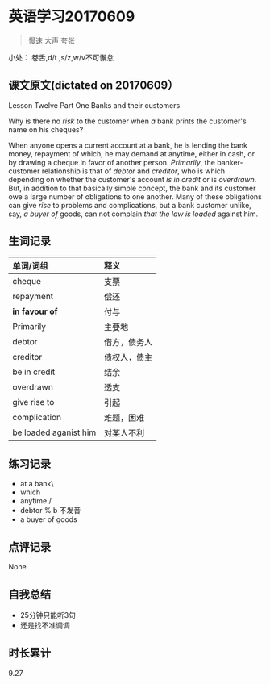 # 英语学习20170609

> 慢速 大声 夸张

小处： 卷舌,d/t ,s/z,w/v不可懈怠

## 课文原文(dictated on 20170609）

Lesson Twelve   Part One  Banks and their customers

Why is there no _risk_ to the customer when _a_ bank prints the customer's name on his cheques?

When anyone opens a current account at a bank, he is lending the bank money, repayment of which, he may demand at anytime, either in cash, or by drawing a cheque in favor of another person. 
_Primarily_, the banker-customer relationship is that of _debtor_ and _creditor_, who is which depending on whether the customer's account _is in credit_ or is _overdrawn_.
But, in addition to that basically simple concept, the bank and its customer owe a large number of obligations to one another.
Many of these obligations can give _rise_ to  problems and complications, but a bank customer unlike, say, _a buyer of_ goods, can not complain _that the law is loaded_ against him.

## 生词记录
| 单词/词组 | 释义  |
| :-----| :------|
| cheque | 支票 |
| repayment | 偿还 |
| **in favour of** | 付与 | 
| Primarily | 主要地 |
| debtor | 借方，债务人 |
| creditor | 债权人，债主 |
| be in credit | 结余 |
| overdrawn | 透支 |
| give rise to | 引起 |
| complication | 难题，困难 |
| be loaded aganist him | 对某人不利|

## 练习记录
* at a bank\
* which 
* anytime /
* debtor % b 不发音
* a buyer of goods

## 点评记录
None

## 自我总结
* 25分钟只能听3句
* 还是找不准调调

## 时长累计
9.27
